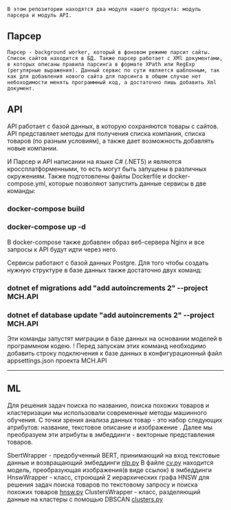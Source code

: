     В этом репозитории находятся два модуля нашего продукта: модуль парсера и модуль API.
## Парсер

    Парсер - background worker, который в фоновом режиме парсит сайты. Список сайтов находится в БД. Также парсер работает с XMl документами, в которых описаны правила парсинга в формате XPath или RegExp (регулярные выражения). Данный сервис по сути является шаблонным, так как для добавления нового сайта для парсинга в общем случае нет небоходимости менять программный код, а достаточно лишь добавить Xml документ.

## API
API работает с базой данных, в которую сохраняются товары с сайтов. API представляет методы для получения списка компания, списка товаров (по разным условиям), а также дает возможность добавлять новые компании. 

И Парсер и API написании на языке C# (.NET5) и являются кроссплатформенными, то есть могут быть запущены в различных окружениям. 
Также подготовлены файлы Dockerfile и docker-compose.yml, которые позволяют запустить данные сервисы  в две команды:

### docker-compose build
### docker-compose up -d

В docker-compose также добавлен образ веб-сервера Nginx и все запросы к API будут идти через него.

Сервисы работают с базой данных Postgre. Для того чтобы создать нужную структуре в базе данных также достаточно двух команд:

### dotnet ef migrations add "add autoincrements 2" --project MCH.API
### dotnet ef database update "add autoincrements 2" --project MCH.API

Эти команды запустят миграции в базе данных на основании моделей в программном кодею.
! Перед запускам этих комманд необходимо добавить строку подключения к базе данных в конфигурационный файл appsettings.json проекта MCH.API
____
## ML
Для решения задач поиска по названию, поиска похожих товаров и кластеризации мы использовали современные методы машинного обучения. С точки зрения анализа данных 
товар - это набор следующих атрибутов: название, текстовое описание  и изображение . Далее мы преобразуем эти атрибуты в эмбеддинги - векторные представления товаров.

SbertWrapper - предобученный BERT, принимающий на вход текстовые данные и возвращающий эмбеддинги [nlp.py](https://github.com/pineapplesmisis/BackendAndML/blob/main/MCH.ML/Models/nlp.py)
В файле [cv.py](https://github.com/pineapplesmisis/BackendAndML/blob/main/MCH.ML/Models/cv.py) находится модель, преобразующая изображения(в виде ссылок) в эмбеддинги
HnswWrapper - класс, строющий 2 иерархических графа HNSW для решения задач поиска товаров по текстовому запросу и поиска похожих товаров [hnsw.py](https://github.com/pineapplesmisis/Back/blob/main/MCH.ML/data_structures/hnsw.py)
ClustersWrapper - класс, разделяющий данные на кластеры с помощью DBSCAN  [clusters.py](https://github.com/pineapplesmisis/BackendAndML/blob/main/MCH.ML/Models/clusters.py)
